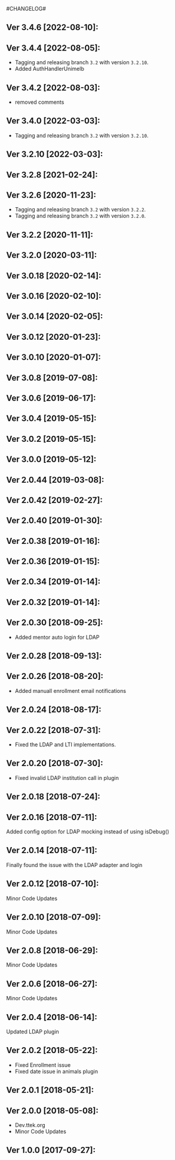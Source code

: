 #CHANGELOG#

Ver 3.4.6 [2022-08-10]:
-------------------------------


Ver 3.4.4 [2022-08-05]:
-------------------------------
  - Tagging and releasing branch `3.2` with version `3.2.10`.
  - Added AuthHandlerUnimelb


Ver 3.4.2 [2022-08-03]:
-------------------------------
  - removed comments


Ver 3.4.0 [2022-03-03]:
-------------------------------
  - Tagging and releasing branch `3.2` with version `3.2.10`.


Ver 3.2.10 [2022-03-03]:
-------------------------------


Ver 3.2.8 [2021-02-24]:
-------------------------------


Ver 3.2.6 [2020-11-23]:
-------------------------------
  - Tagging and releasing branch `3.2` with version `3.2.2`.
  - Tagging and releasing branch `3.2` with version `3.2.0`.


Ver 3.2.2 [2020-11-11]:
-------------------------------


Ver 3.2.0 [2020-03-11]:
-------------------------------


Ver 3.0.18 [2020-02-14]:
-------------------------------


Ver 3.0.16 [2020-02-10]:
-------------------------------


Ver 3.0.14 [2020-02-05]:
-------------------------------


Ver 3.0.12 [2020-01-23]:
-------------------------------


Ver 3.0.10 [2020-01-07]:
-------------------------------


Ver 3.0.8 [2019-07-08]:
-------------------------------


Ver 3.0.6 [2019-06-17]:
-------------------------------


Ver 3.0.4 [2019-05-15]:
-------------------------------


Ver 3.0.2 [2019-05-15]:
-------------------------------


Ver 3.0.0 [2019-05-12]:
-------------------------------


Ver 2.0.44 [2019-03-08]:
-------------------------------


Ver 2.0.42 [2019-02-27]:
-------------------------------


Ver 2.0.40 [2019-01-30]:
-------------------------------


Ver 2.0.38 [2019-01-16]:
-------------------------------


Ver 2.0.36 [2019-01-15]:
-------------------------------


Ver 2.0.34 [2019-01-14]:
-------------------------------


Ver 2.0.32 [2019-01-14]:
-------------------------------


Ver 2.0.30 [2018-09-25]:
-------------------------------
  - Added mentor auto login for LDAP


Ver 2.0.28 [2018-09-13]:
-------------------------------


Ver 2.0.26 [2018-08-20]:
-------------------------------
  - Added manuall enrollment email notifications


Ver 2.0.24 [2018-08-17]:
-------------------------------


Ver 2.0.22 [2018-07-31]:
-------------------------------
  - Fixed the LDAP and LTI implementations.


Ver 2.0.20 [2018-07-30]:
-------------------------------
  - Fixed invalid LDAP institution call in plugin


Ver 2.0.18 [2018-07-24]:
-------------------------------


Ver 2.0.16 [2018-07-11]:
-------------------------------
Added config option for LDAP mocking instead of using isDebug()


Ver 2.0.14 [2018-07-11]:
-------------------------------
Finally found the issue with the LDAP adapter and login


Ver 2.0.12 [2018-07-10]:
-------------------------------
Minor Code Updates


Ver 2.0.10 [2018-07-09]:
-------------------------------
Minor Code Updates


Ver 2.0.8 [2018-06-29]:
-------------------------------
Minor Code Updates


Ver 2.0.6 [2018-06-27]:
-------------------------------
Minor Code Updates


Ver 2.0.4 [2018-06-14]:
-------------------------------
Updated LDAP plugin


Ver 2.0.2 [2018-05-22]:
-------------------------------
 - Fixed Enrollment issue
 - Fixed date issue in animals plugin


Ver 2.0.1 [2018-05-21]:
-------------------------------


Ver 2.0.0 [2018-05-08]:
-------------------------------
 - Dev.ttek.org
 - Minor Code Updates


Ver 1.0.0 [2017-09-27]:
-------------------------------


